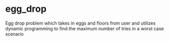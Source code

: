 # egg_drop
Egg drop problem which takes in eggs and floors from user and utilizes dynamic programming to find the maximum number of tries in a worst case scenario
